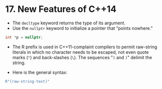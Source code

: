 # 17. New Features of C++14

- The `decltype` keyword returns the type of its argument.
- Use the `nullptr` keyword to initialize a pointer that “points nowhere.”
```cpp
int *p = nullptr;
```

- The R prefix is used in C++11-complaint compilers to permit raw-string literals in which no character needs to be escaped, not even quote marks (`"`) and back-slashes (`\`). The sequences "`(` and `)`" delimit the string. 

- Here is the general syntax:
```cpp
R"(raw-string-text)"
```